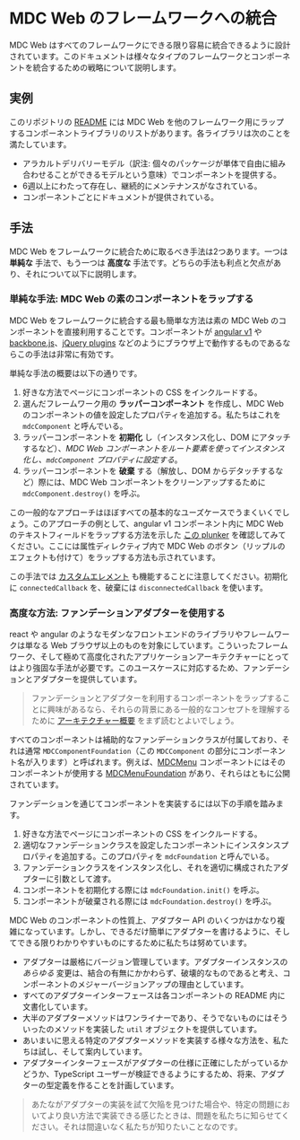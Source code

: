 <!--docs:
title: "Integrating MDC Web into Frameworks"
navTitle: "Framework Integration"
layout: landing
section: docs
path: /docs/framework-integration/
-->

# MDC Web のフレームワークへの統合

MDC Web はすべてのフレームワークにできる限り容易に統合できるように設計されています。このドキュメントは様々なタイプのフレームワークとコンポーネントを統合するための戦略について説明します。

## 実例

このリポジトリの [README](../README.md) には MDC Web を他のフレームワーク用にラップするコンポーネントライブラリのリストがあります。各ライブラリは次のことを満たしています。
- アラカルトデリバリーモデル（訳注: 個々のパッケージが単体で自由に組み合わせることができるモデルという意味）でコンポーネントを提供する。
- 6週以上にわたって存在し、継続的にメンテナンスがなされている。
- コンポーネントごとにドキュメントが提供されている。

## 手法

MDC Web をフレームワークに統合ために取るべき手法は2つあります。一つは **単純な** 手法で、もう一つは **高度な** 手法です。どちらの手法も利点と欠点があり、それについて以下に説明します。

### 単純な手法: MDC Web の素のコンポーネントをラップする

MDC Web をフレームワークに統合する最も簡単な方法は素の MDC Web のコンポーネントを直接利用することです。コンポーネントが [angular v1](https://angularjs.org) や [backbone.js](http://backbonejs.org/)、[jQuery plugins](https://learn.jquery.com/plugins/basic-plugin-creation/) などのようにブラウザ上で動作するものであるならこの手法は非常に有効です。

単純な手法の概要は以下の通りです。

1. 好きな方法でページにコンポーネントの CSS をインクルードする。
2. 選んだフレームワーク用の **ラッパーコンポーネント** を作成し、MDC Web のコンポーネントの値を設定したプロパティを追加する。私たちはこれを `mdcComponent` と呼んでいる。
3. ラッパーコンポーネントを **初期化** し（インスタンス化し、DOM にアタッチするなど）、<em>MDC Web コンポーネントをルート要素を使ってインスタンス化し、`mdcComponent` プロパティに設定する</em>。
4. ラッパーコンポーネントを **破棄** する（解放し、DOM からデタッチするなど）際には、MDC Web コンポーネントをクリーンアップするために `mdcComponent.destroy()` を呼ぶ。

この一般的なアプローチはほぼすべての基本的なユーズケースでうまくいくでしょう。このアプローチの例として、angular v1 コンポーネント内に MDC Web のテキストフィールドをラップする方法を示した [この plunker](https://plnkr.co/edit/b4v160c186ErrPG5vNza?p=preview) を確認してみてください。ここには属性ディレクティブ内で MDC Web のボタン（リップルのエフェクトも付けて）をラップする方法も示されています。

この手法では [カスタムエレメント](https://developers.google.com/web/fundamentals/getting-started/primers/customelements) も機能することに注意してください。初期化に `connectedCallback` を、破棄には `disconnectedCallback` を使います。


### 高度な方法: ファンデーションアダプターを使用する

react や angular のようなモダンなフロントエンドのライブラリやフレームワークは単なる Web ブラウザ以上のものを対象にしています。こういったフレームワーク、そして極めて高度化されたアプリケーションアーキテクチャーにとってはより強固な手法が必要です。このユースケースに対応するため、ファンデーションとアダプターを提供しています。

> ファンデーションとアダプターを利用するコンポーネントをラップすることに興味があるなら、それらの背景にある一般的なコンセプトを理解するために [アーキテクチャー概要](code/architecture.md) をまず読むとよいでしょう。

すべてのコンポーネントは補助的なファンデーションクラスが付属しており、それは通常 `MDCComponentFoundation`（この `MDCComponent` の部分にコンポーネント名が入ります）と呼ばれます。例えば、[MDCMenu](../packages/mdc-menu/index.ts) コンポーネントにはそのコンポーネントが使用する [MDCMenuFoundation](../packages/mdc-menu/foundation.ts) があり、それらはともに公開されています。

ファンデーションを通じてコンポーネントを実装するには以下の手順を踏みます。

1. 好きな方法でページにコンポーネントの CSS をインクルードする。
2. 適切なファンデーションクラスを設定したコンポーネントにインスタンスプロパティを追加する。このプロパティを `mdcFoundation` と呼んでいる。
3. ファンデーションクラスをインスタンス化し、それを適切に構成されたアダプターに引数として渡す。
4. コンポーネントを初期化する際には `mdcFoundation.init()` を呼ぶ。
5. コンポーネントが破棄される際には `mdcFoundation.destroy()` を呼ぶ。

MDC Web のコンポーネントの性質上、アダプター API のいくつかはかなり複雑になっています。しかし、できるだけ簡単にアダプターを書けるように、そしてできる限りわかりやすいものにするために私たちは努めています。

- アダプターは厳格にバージョン管理しています。アダプターインスタンスの <em>あらゆる</em> 変更は、結合の有無にかかわらず、破壊的なものであると考え、コンポーネントのメジャーバージョンアップの理由としています。
- すべてのアダプターインターフェースは各コンポーネントの README 内に文書化しています。
- 大半のアダプターメソッドはワンライナーであり、そうでないものにはそういったのメソッドを実装した `util` オブジェクトを提供しています。
- あいまいに思える特定のアダプターメソッドを実装する様々な方法を、私たちは試し、そして案内しています。
- アダプターインターフェースがアダプターの仕様に正確にしたがっているかどうか、TypeScript ユーザーが検証できるようにするため、将来、アダプターの型定義を作ることを計画しています。

> あたながアダプターの実装を試て欠陥を見つけた場合や、特定の問題においてより良い方法で実装できる感じたときは、問題を私たちに知らせてください。それは間違いなく私たちが知りたいことなのです。
